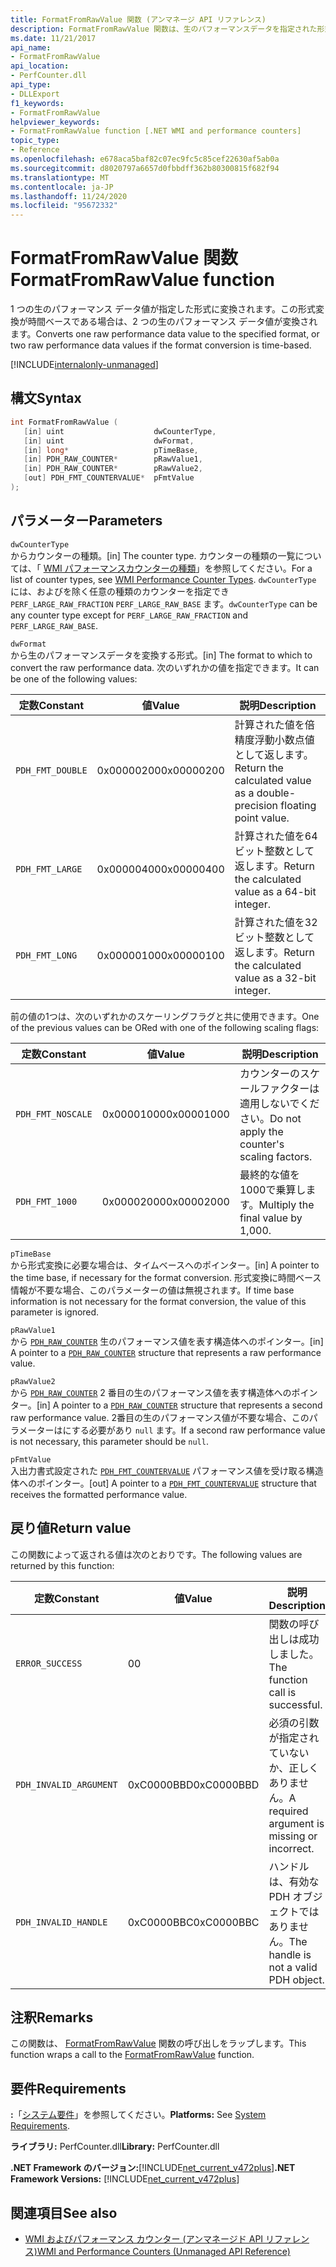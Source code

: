 ```yaml
---
title: FormatFromRawValue 関数 (アンマネージ API リファレンス)
description: FormatFromRawValue 関数は、生のパフォーマンスデータを指定された形式に変換します。
ms.date: 11/21/2017
api_name:
- FormatFromRawValue
api_location:
- PerfCounter.dll
api_type:
- DLLExport
f1_keywords:
- FormatFromRawValue
helpviewer_keywords:
- FormatFromRawValue function [.NET WMI and performance counters]
topic_type:
- Reference
ms.openlocfilehash: e678aca5baf82c07ec9fc5c85cef22630af5ab0a
ms.sourcegitcommit: d8020797a6657d0fbbdff362b80300815f682f94
ms.translationtype: MT
ms.contentlocale: ja-JP
ms.lasthandoff: 11/24/2020
ms.locfileid: "95672332"
---
```

# <a name="formatfromrawvalue-function"></a><span data-ttu-id="af1aa-103">FormatFromRawValue 関数</span><span class="sxs-lookup"><span data-stu-id="af1aa-103">FormatFromRawValue function</span></span>

<span data-ttu-id="af1aa-104">1 つの生のパフォーマンス データ値が指定した形式に変換されます。この形式変換が時間ベースである場合は、2 つの生のパフォーマンス データ値が変換されます。</span><span class="sxs-lookup"><span data-stu-id="af1aa-104">Converts one raw performance data value to the specified format, or two raw performance data values if the format conversion is time-based.</span></span>

[!INCLUDE[internalonly-unmanaged](../../../../includes/internalonly-unmanaged.md)]

## <a name="syntax"></a><span data-ttu-id="af1aa-105">構文</span><span class="sxs-lookup"><span data-stu-id="af1aa-105">Syntax</span></span>

```cpp
int FormatFromRawValue (
   [in] uint                    dwCounterType,
   [in] uint                    dwFormat,
   [in] long*                   pTimeBase,
   [in] PDH_RAW_COUNTER*        pRawValue1,
   [in] PDH_RAW_COUNTER*        pRawValue2,
   [out] PDH_FMT_COUNTERVALUE*  pFmtValue
);
```

## <a name="parameters"></a><span data-ttu-id="af1aa-106">パラメーター</span><span class="sxs-lookup"><span data-stu-id="af1aa-106">Parameters</span></span>

`dwCounterType`\
<span data-ttu-id="af1aa-107">からカウンターの種類。</span><span class="sxs-lookup"><span data-stu-id="af1aa-107">[in] The counter type.</span></span> <span data-ttu-id="af1aa-108">カウンターの種類の一覧については、「 [WMI パフォーマンスカウンターの種類](/windows/desktop/WmiSdk/wmi-performance-counter-types)」を参照してください。</span><span class="sxs-lookup"><span data-stu-id="af1aa-108">For a list of counter types, see [WMI Performance Counter Types](/windows/desktop/WmiSdk/wmi-performance-counter-types).</span></span> <span data-ttu-id="af1aa-109">`dwCounterType` には、およびを除く任意の種類のカウンターを指定でき `PERF_LARGE_RAW_FRACTION` `PERF_LARGE_RAW_BASE` ます。</span><span class="sxs-lookup"><span data-stu-id="af1aa-109">`dwCounterType` can be any counter type except for `PERF_LARGE_RAW_FRACTION` and `PERF_LARGE_RAW_BASE`.</span></span>

`dwFormat`\
<span data-ttu-id="af1aa-110">から生のパフォーマンスデータを変換する形式。</span><span class="sxs-lookup"><span data-stu-id="af1aa-110">[in] The format to which to convert the raw performance data.</span></span> <span data-ttu-id="af1aa-111">次のいずれかの値を指定できます。</span><span class="sxs-lookup"><span data-stu-id="af1aa-111">It can be one of the following values:</span></span>

|<span data-ttu-id="af1aa-112">定数</span><span class="sxs-lookup"><span data-stu-id="af1aa-112">Constant</span></span>  |<span data-ttu-id="af1aa-113">値</span><span class="sxs-lookup"><span data-stu-id="af1aa-113">Value</span></span>  |<span data-ttu-id="af1aa-114">説明</span><span class="sxs-lookup"><span data-stu-id="af1aa-114">Description</span></span> |
|---------|---------|---------|
| `PDH_FMT_DOUBLE` |<span data-ttu-id="af1aa-115">0x00000200</span><span class="sxs-lookup"><span data-stu-id="af1aa-115">0x00000200</span></span> | <span data-ttu-id="af1aa-116">計算された値を倍精度浮動小数点値として返します。</span><span class="sxs-lookup"><span data-stu-id="af1aa-116">Return the calculated value as a double-precision floating point value.</span></span> |
| `PDH_FMT_LARGE` | <span data-ttu-id="af1aa-117">0x00000400</span><span class="sxs-lookup"><span data-stu-id="af1aa-117">0x00000400</span></span> | <span data-ttu-id="af1aa-118">計算された値を64ビット整数として返します。</span><span class="sxs-lookup"><span data-stu-id="af1aa-118">Return the calculated value as a 64-bit integer.</span></span> |
| `PDH_FMT_LONG` | <span data-ttu-id="af1aa-119">0x00000100</span><span class="sxs-lookup"><span data-stu-id="af1aa-119">0x00000100</span></span> | <span data-ttu-id="af1aa-120">計算された値を32ビット整数として返します。</span><span class="sxs-lookup"><span data-stu-id="af1aa-120">Return the calculated value as a 32-bit integer.</span></span> |

<span data-ttu-id="af1aa-121">前の値の1つは、次のいずれかのスケーリングフラグと共に使用できます。</span><span class="sxs-lookup"><span data-stu-id="af1aa-121">One of the previous values can be ORed with one of the following scaling flags:</span></span>

|<span data-ttu-id="af1aa-122">定数</span><span class="sxs-lookup"><span data-stu-id="af1aa-122">Constant</span></span>  |<span data-ttu-id="af1aa-123">値</span><span class="sxs-lookup"><span data-stu-id="af1aa-123">Value</span></span>  |<span data-ttu-id="af1aa-124">説明</span><span class="sxs-lookup"><span data-stu-id="af1aa-124">Description</span></span> |
|---------|---------|---------|
| `PDH_FMT_NOSCALE` | <span data-ttu-id="af1aa-125">0x00001000</span><span class="sxs-lookup"><span data-stu-id="af1aa-125">0x00001000</span></span> | <span data-ttu-id="af1aa-126">カウンターのスケールファクターは適用しないでください。</span><span class="sxs-lookup"><span data-stu-id="af1aa-126">Do not apply the counter's scaling factors.</span></span> |
| `PDH_FMT_1000` | <span data-ttu-id="af1aa-127">0x00002000</span><span class="sxs-lookup"><span data-stu-id="af1aa-127">0x00002000</span></span> | <span data-ttu-id="af1aa-128">最終的な値を1000で乗算します。</span><span class="sxs-lookup"><span data-stu-id="af1aa-128">Multiply the final value by 1,000.</span></span> |

`pTimeBase`\
<span data-ttu-id="af1aa-129">から形式変換に必要な場合は、タイムベースへのポインター。</span><span class="sxs-lookup"><span data-stu-id="af1aa-129">[in] A pointer to the time base, if necessary for the format conversion.</span></span> <span data-ttu-id="af1aa-130">形式変換に時間ベース情報が不要な場合、このパラメーターの値は無視されます。</span><span class="sxs-lookup"><span data-stu-id="af1aa-130">If time base information is not necessary for the format conversion, the value of this parameter is ignored.</span></span>

`pRawValue1`\
<span data-ttu-id="af1aa-131">から [`PDH_RAW_COUNTER`](/windows/win32/api/pdh/ns-pdh-pdh_raw_counter) 生のパフォーマンス値を表す構造体へのポインター。</span><span class="sxs-lookup"><span data-stu-id="af1aa-131">[in] A pointer to a [`PDH_RAW_COUNTER`](/windows/win32/api/pdh/ns-pdh-pdh_raw_counter) structure that represents a raw performance value.</span></span>

`pRawValue2`\
<span data-ttu-id="af1aa-132">から [`PDH_RAW_COUNTER`](/windows/win32/api/pdh/ns-pdh-pdh_raw_counter) 2 番目の生のパフォーマンス値を表す構造体へのポインター。</span><span class="sxs-lookup"><span data-stu-id="af1aa-132">[in] A pointer to a [`PDH_RAW_COUNTER`](/windows/win32/api/pdh/ns-pdh-pdh_raw_counter) structure that represents a second raw performance value.</span></span> <span data-ttu-id="af1aa-133">2番目の生のパフォーマンス値が不要な場合、このパラメーターはにする必要があり `null` ます。</span><span class="sxs-lookup"><span data-stu-id="af1aa-133">If a second raw performance value is not necessary, this parameter should be `null`.</span></span>

`pFmtValue`\
<span data-ttu-id="af1aa-134">入出力書式設定された [`PDH_FMT_COUNTERVALUE`](/windows/win32/api/pdh/ns-pdh-pdh_fmt_countervalue) パフォーマンス値を受け取る構造体へのポインター。</span><span class="sxs-lookup"><span data-stu-id="af1aa-134">[out] A pointer to a [`PDH_FMT_COUNTERVALUE`](/windows/win32/api/pdh/ns-pdh-pdh_fmt_countervalue) structure that receives the formatted performance value.</span></span>

## <a name="return-value"></a><span data-ttu-id="af1aa-135">戻り値</span><span class="sxs-lookup"><span data-stu-id="af1aa-135">Return value</span></span>

<span data-ttu-id="af1aa-136">この関数によって返される値は次のとおりです。</span><span class="sxs-lookup"><span data-stu-id="af1aa-136">The following values are returned by this function:</span></span>

|<span data-ttu-id="af1aa-137">定数</span><span class="sxs-lookup"><span data-stu-id="af1aa-137">Constant</span></span>  |<span data-ttu-id="af1aa-138">値</span><span class="sxs-lookup"><span data-stu-id="af1aa-138">Value</span></span>  |<span data-ttu-id="af1aa-139">説明</span><span class="sxs-lookup"><span data-stu-id="af1aa-139">Description</span></span>  |
|---------|---------|---------|
| `ERROR_SUCCESS` | <span data-ttu-id="af1aa-140">0</span><span class="sxs-lookup"><span data-stu-id="af1aa-140">0</span></span> | <span data-ttu-id="af1aa-141">関数の呼び出しは成功しました。</span><span class="sxs-lookup"><span data-stu-id="af1aa-141">The function call is successful.</span></span> |
| `PDH_INVALID_ARGUMENT` | <span data-ttu-id="af1aa-142">0xC0000BBD</span><span class="sxs-lookup"><span data-stu-id="af1aa-142">0xC0000BBD</span></span> | <span data-ttu-id="af1aa-143">必須の引数が指定されていないか、正しくありません。</span><span class="sxs-lookup"><span data-stu-id="af1aa-143">A required argument is missing or incorrect.</span></span> |
| `PDH_INVALID_HANDLE` | <span data-ttu-id="af1aa-144">0xC0000BBC</span><span class="sxs-lookup"><span data-stu-id="af1aa-144">0xC0000BBC</span></span> | <span data-ttu-id="af1aa-145">ハンドルは、有効な PDH オブジェクトではありません。</span><span class="sxs-lookup"><span data-stu-id="af1aa-145">The handle is not a valid PDH object.</span></span> |

## <a name="remarks"></a><span data-ttu-id="af1aa-146">注釈</span><span class="sxs-lookup"><span data-stu-id="af1aa-146">Remarks</span></span>

<span data-ttu-id="af1aa-147">この関数は、 [FormatFromRawValue](/previous-versions/ms231047(v=vs.85)) 関数の呼び出しをラップします。</span><span class="sxs-lookup"><span data-stu-id="af1aa-147">This function wraps a call to the [FormatFromRawValue](/previous-versions/ms231047(v=vs.85)) function.</span></span>

## <a name="requirements"></a><span data-ttu-id="af1aa-148">要件</span><span class="sxs-lookup"><span data-stu-id="af1aa-148">Requirements</span></span>

 <span data-ttu-id="af1aa-149">**:**「[システム要件](../../get-started/system-requirements.md)」を参照してください。</span><span class="sxs-lookup"><span data-stu-id="af1aa-149">**Platforms:** See [System Requirements](../../get-started/system-requirements.md).</span></span>

 <span data-ttu-id="af1aa-150">**ライブラリ:** PerfCounter.dll</span><span class="sxs-lookup"><span data-stu-id="af1aa-150">**Library:** PerfCounter.dll</span></span>

 <span data-ttu-id="af1aa-151">**.NET Framework のバージョン:**[!INCLUDE[net_current_v472plus](../../../../includes/net-current-v472plus.md)]</span><span class="sxs-lookup"><span data-stu-id="af1aa-151">**.NET Framework Versions:** [!INCLUDE[net_current_v472plus](../../../../includes/net-current-v472plus.md)]</span></span>

## <a name="see-also"></a><span data-ttu-id="af1aa-152">関連項目</span><span class="sxs-lookup"><span data-stu-id="af1aa-152">See also</span></span>

- [<span data-ttu-id="af1aa-153">WMI およびパフォーマンス カウンター (アンマネージド API リファレンス)</span><span class="sxs-lookup"><span data-stu-id="af1aa-153">WMI and Performance Counters (Unmanaged API Reference)</span></span>](index.md)
